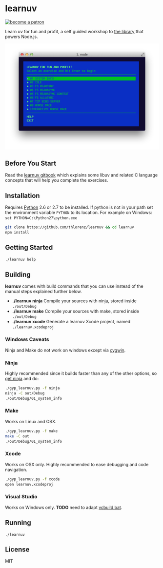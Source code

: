 # learnuv

<a href="https://www.patreon.com/bePatron?u=8663953"><img alt="become a patron" src="https://c5.patreon.com/external/logo/become_a_patron_button.png" height="35px"></a>

Learn uv for fun and profit, a self guided workshop to [the library](https://github.com/libuv/libuv) that powers Node.js.

![screenshot](assets/screenshot.png)

## Before You Start

Read the [learnuv gitbook](http://thlorenz.github.io/learnuv/book) which explains some libuv and related C language
concepts that will help you complete the exercises.

## Installation

Requires [Python](https://www.python.org/downloads/) 2.6 or 2.7 to be installed.
If python is not in your path set the environment variable `PYTHON` to its
location. For example on Windows: `set PYTHON=C:\Python27\python.exe`

```sh
git clone https://github.com/thlorenz/learnuv && cd learnuv
npm install
```

## Getting Started

```sh
./learnuv help
```

## Building

**learnuv** comes with build commands that you can use instead of the manual steps explained further below.

- **./learnuv ninja**
    Compile your sources with ninja, stored inside `./out/Debug`
- **./learnuv make**
    Compile your sources with make, stored inside `./out/Debug`
- **./learnuv xcode**
    Generate a learnuv Xcode project, named `./learnuv.xcodeproj`

### Windows Caveats

Ninja and Make do not work on windows except via [cygwin](https://www.cygwin.com/).

### Ninja

Highly recommended since it builds faster than any of the other options, so [get ninja](https://ninja-build.org/)
and do:

```sh
./gyp_learnuv.py -f ninja
ninja -C out/Debug
./out/Debug/01_system_info
```

### Make

Works on Linux and OSX.

```sh
./gyp_learnuv.py -f make
make -C out
./out/Debug/01_system_info
```

### Xcode

Works on OSX only. Highly recommended to ease debugging and code navigation.

```sh
./gyp_learnuv.py -f xcode
open learnuv.xcodeproj
```

### Visual Studio

Works on Windows only. **TODO** need to adapt [vcbuild.bat](https://github.com/joyent/libuv/blob/master/vcbuild.bat).

## Running

```
./learnuv
```

## License

MIT
